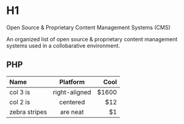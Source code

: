 # H1
Open Source & Proprietary Content Management Systems (CMS)

An organized list of open source &amp; proprietary content management systems used in a collobarative environment.


## PHP 

| Name          	|  Platform        | Cool  	       |
|:------------------|:----------------:| -------------:|
| col 3 is      	| right-aligned    | $1600 		   |
| col 2 is      	| centered         |   $12 		   |
| zebra stripes 	| are neat         |    $1 		   |
